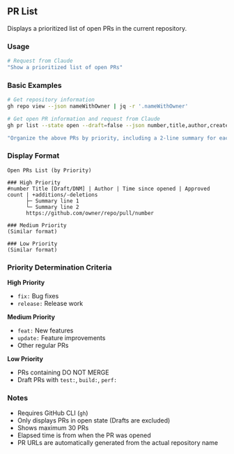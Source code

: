 ## PR List

Displays a prioritized list of open PRs in the current repository.

### Usage

```bash
# Request from Claude
"Show a prioritized list of open PRs"
```

### Basic Examples

```bash
# Get repository information
gh repo view --json nameWithOwner | jq -r '.nameWithOwner'

# Get open PR information and request from Claude
gh pr list --state open --draft=false --json number,title,author,createdAt,additions,deletions,reviews --limit 30

"Organize the above PRs by priority, including a 2-line summary for each PR. Generate URLs using the repository name obtained above"
```

### Display Format

```
Open PRs List (by Priority)

### High Priority
#number Title [Draft/DNM] | Author | Time since opened | Approved count | +additions/-deletions
      ├─ Summary line 1
      └─ Summary line 2
      https://github.com/owner/repo/pull/number

### Medium Priority
(Similar format)

### Low Priority
(Similar format)
```

### Priority Determination Criteria

**High Priority**

- `fix:` Bug fixes
- `release:` Release work

**Medium Priority**

- `feat:` New features
- `update:` Feature improvements
- Other regular PRs

**Low Priority**

- PRs containing DO NOT MERGE
- Draft PRs with `test:`, `build:`, `perf:`

### Notes

- Requires GitHub CLI (`gh`)
- Only displays PRs in open state (Drafts are excluded)
- Shows maximum 30 PRs
- Elapsed time is from when the PR was opened
- PR URLs are automatically generated from the actual repository name

